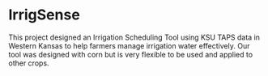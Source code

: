 # IrrigSense
This project designed an Irrigation Scheduling Tool using KSU TAPS data in Western Kansas to help farmers manage irrigation water effectively. Our tool was designed with corn but is very flexible to be used and applied to other crops.
